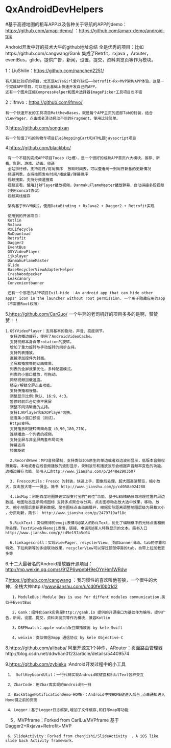 # QxAndroidDevHelpers
#基于高德地图的租车APP以及各种关于导航的APP的demo：https://github.com/amap-demo/  ：https://github.com/amap-demo/android-trip

Android开发中好的技术大牛的github地址总结 全是优秀的项目：比如https://github.com/cangwang/Gank 集成了Retrfit，rxjava ，Arouter，eventBus，glide，提供广告，新闻，设置，提交，资料浏览页等作为模块。

1：LiuShilin：https://github.com/nanchen2251/  

    有几篇比较好的项目，尤其是AiYaGirl爱吖妹纸——Retrofit+Rx+MVP架构APP体验，这是一个完成APP项目，可以在此基础上快速开发自己的APP。
    还有一个图片压缩CompressHelper和图片选择器ImagePicker工具项目也不错
    
2：ifmvo：https://github.com/ifmvo/

    有一个快速开发的工具项目MatthewBases，就是每个APP主页的底部Tab的封装，结合ViewPager，点击或者滑动启动不同的Fragment，使用比较简单。
     
     
    
3.https://github.com/songixan


    有一个防饿了吗的购物车项目EleShoppingCart和HTML跟javascript项目
    
4.https://github.com/blackbbc/

     有一个不错的完成APP项目Tucao（吐槽），是一个很好的成熟APP首页六大模块，推荐、新番、影剧、游戏、动画、频道
     全站排行榜，支持每日/每周排序  放映时间表，可以查看周一到周日新番的更新情况
     频道列表，支持按照发布时间/播放量/弹幕排序
     视频搜索，支持分频道搜索
     视频查看，使用IjkPlayer播放视频，DanmakuFlameMaster播放弹幕，自动拼接多段视频（使用concat协议）
     视频离线缓存
     
     架构基于MVVM模式，使用DataBinding + RxJava2 + Dagger2 + Retrofit实现
     
     使用到的开源项目：
     Kotlin
     RxJava
     RxLifecycle
     RxDownload
     Retrofit
     Dagger2
     EventBus
     GSYVideoPlayer
     ijkplayer
     DanmakuFlameMaster
     Glide
     BaseRecyclerViewAdapterHelper
     CrashWoodpecker
     Leakcanary
     Convenientbanner
     
     还有一个邪恶的APP项目Evil-Hide ：An android app that can hide other apps' icon in the launcher without root permission. 一个用于隐藏应用的app（不需要Root权限）
     
5.https://github.com/CarGuo/  一个牛奔的老司机好的项目多多的是啊，赞赞赞！！

    1.GSYVideoPlayer：支持基本的拖动，声音、亮度调节。
      支持边播边缓存，使用了AndroidVideoCache。
      支持视频本身自带rotation的旋转。
      增加了重力旋转与手动旋转的同步支持。
      支持列表播放。
      直接添加控件为封面。
      全屏和播放等的动画效果。
      列表的全屏效果优化，多种配置模式。
      列表的小窗口播放，可拖动。
      网络视频加载速度。
      锁定/解锁全屏点击功能。
      支持快播和慢播。
      调整显示比例:默认、16:9、4:3。
      暂停时前后台切换不黑屏
      调整不同清晰度的支持。
      支持IJKPlayer和EXOPlayer切换。
      进度条小窗口预览（测试）。
      Https支持。
      支持播放时旋转画面角度（0,90,180,270）。
      连续播放一个列表的视频。
      支持全屏与非全屏两套布局切换
      弹幕支持
      镜像旋转
      
      2.RecordWave：MP3音频录制，支持类似IOS原生的单边或者双边波形显示，低版本音频权限兼容，本地或者在线音频播放的波形显示，录制波形和播放波形会根据声音频率变色的功能，边播边缓存功能，简书入口http://www.jianshu.com/p/2448e2903b07
      
      3. FrescoUtils：Fresco 的封装，快速上手，图像后处理，超大图高清预览，缩小放大，双击放大等一一俱全。简书 http://www.jianshu.com/p/cd058a924288
      
      4.LbsMap：利用百度地图快速实现支付宝的“到位”功能。基于LBS精确获取地理位置的周边数据，地图动态显示网络图标 支持多点聚合与分离，点击图标动态放大选中效果，移动、放大、缩小地图后重新更新数据，聚合图标点击动画展开，根据实际距离调整地图层级为屏幕大小 ，分页刷新，简书： http://www.jianshu.com/p/2479719af18c
      
      5.RickText：类似微博的emoji表情与@某人的EdiText，优化了编辑框中的光标点击和删除处理。TextView支持emoji表情，链接、电话和@某人特殊显示的文本。简书入口http://www.jianshu.com/p/cd9e197a5c04
      
      6.linkagescroll：实现viewPager、recyclerView、顶部banner滑动、tab的停靠和特效，下拉刷新等的多级联动效果，recyclerView可以穿过顶部停靠的tab，自带上拉加载更多等
     
     
6.十二大最著名的Android播放器开源项目：http://mp.weixin.qq.com/s/91ZP6wpnbH9eOYnHm1WRdw


7.https://github.com/cangwang  ：我习惯性的喜欢叫他苍狼，一个很牛的大神，全栈大神http://www.jianshu.com/u/cd0fe10b01d2


       1，ModuleBus：Module Bus is use for diffent modules communication.类似于EventBus
       
       2，Gank：组件化Gank实例是http://gank.io 提供的开源接口为基础作为编写。提供广告，新闻，设置，提交，资料浏览页等作为模块，兼容Kotlin

       3，DBFMwatch：apple watch版豆瓣播放器 by kele Swift
       
       4，weixin：类似微信Xmpp 通信协议 by kele Objective-C
       
8.https://github.com/alibaba/ 阿里开源又1个神作，ARouter：页面路由管理器http://blog.csdn.net/ddwhan0123/article/details/54409574

9.https://github.com/zybieku :Android开发过程中的小工具

     1， SoftKeyboardUtil：一行代码实现Android软键盘和EditText各种交互

     2，ZbarCode：用Zbar库实现的Android扫一扫

     3，BackStageNotificationDemo-HOME-：Android中按HOME键进入后台,点击通知进入Home键之前的页面

     4，Logger：基于Logger日志框架,增加了文件缓存,和打印map等功能

     5，MVPframe：Forked from CarlLu/MVPframe 基于Dagger2+Rxjava+Retrofit+MVP

     6，SlideActivity：Forked from chenjishi/SlideActivity  ，A iOS like slide back Activity framework.

